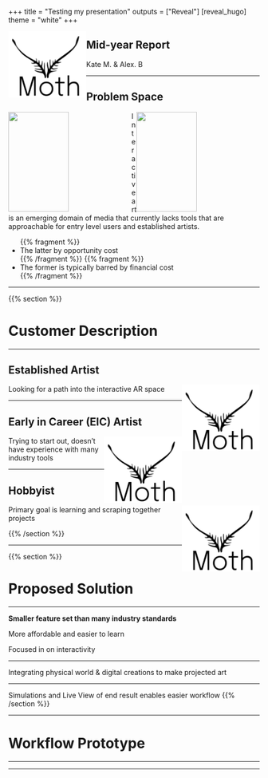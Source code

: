 +++
title = "Testing my presentation"
outputs = ["Reveal"]
[reveal_hugo]
theme = "white"
+++
<!-- [logo]
src = "logo.png"
width = "12%" 
diag = "1%"  -->


<!-- # Moth -->
<img src="logo.png" width="31%" align="left">

## Mid-year Report
Kate M. & Alex. B


---
## Problem Space
<!-- TODO: add real images -->
<img src="https://placekitten.com/450/300" width="49%" height="200" align="right">
<img src="https://placekitten.com/450/300" width="49%" height="200" align="left">

<p align="left"> Interactive art is an emerging domain of media that currently lacks tools that are approachable for entry level users and established artists.
</p> 
<!-- {{% fragment %}}The former is typically barred by financial cost{{% /fragment %}}
{{% fragment %}}The latter by opportunity cost{{% /fragment %}} -->
<ul>
{{% fragment %}}<li>The latter by opportunity cost</li>{{% /fragment %}}
{{% fragment %}}<li>The former is typically barred by financial cost</li>{{% /fragment %}}
</ul>


---
{{% section %}}
# Customer Description

---
## Established Artist
<img src="logo.png" width="31%" align="right">
<p align="left">Looking for a <a>path</a> into the <a>interactive AR space</a></p>


---
## Early in Career (EIC) Artist
<img src="logo.png" width="31%" align="right">
<p align="left"> Trying to start out, doesn’t have experience with many industry tools </p>

---
## Hobbyist
<img src="logo.png" width="31%" align="right">
<p align="left"> Primary goal is learning and scraping together projects </p>

{{% /section %}} 

---
{{% section %}}

# Proposed Solution 
---
**Smaller feature set than many industry standards**
<!-- <p class="fragment fade-up"></p> -->
<p class="fragment fade-up">More affordable and easier to learn</p> 
<p class="fragment fade-up">Focused in on interactivity</p>

---
Integrating physical world & digital creations to make projected art

---

Simulations and <a>Live View</a> of end result enables easier workflow
{{% /section %}}

--- 
# Workflow Prototype


<!-- 
Key goal is to allow for interactivity
Integrating physical world, digital creations to make projected art
Simulations and “Live View” of end result enables easier workflow -->


---


---